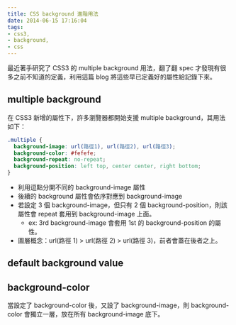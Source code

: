 ```yaml
---
title: CSS background 進階用法
date: 2014-06-15 17:16:04
tags: 
- css3, 
- background,
- css
---
```


最近著手研究了 CSS3 的 multiple background 用法，翻了翻 spec 才發現有很多之前不知道的定義，利用這篇 blog 將這些早已定義好的屬性給記錄下來。

<!-- more -->

## multiple background

在 CSS3 新增的屬性下，許多瀏覽器都開始支援 multiple background，其用法如下：

```css
.multiple {
  background-image: url(路徑1), url(路徑2), url(路徑3);
  background-color: #fefefe;
  background-repeat: no-repeat;
  background-position: left top, center center, right bottom;
}
```

- 利用逗點分開不同的 background-image 屬性
- 後續的 background 屬性會依序對應到 background-image
- 若設定 3 個 background-image，但只有 2 個 background-position，則該屬性會 repeat 套用到 background-image 上面。
  - ex: 3rd background-image 會套用 1st 的 background-position 的屬性。
- 圖層概念：url(路徑 1) > url(路徑 2) > url(路徑 3)，前者會蓋在後者之上。

## default background value

## background-color

當設定了 background-color 後，又設了 background-image，則 background-color 會獨立一層，放在所有 background-image 底下。
